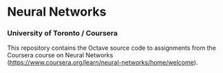 # Neural Networks
### University of Toronto / Coursera

This repository contains the Octave source code to assignments from the Coursera course on Neural Networks (https://www.coursera.org/learn/neural-networks/home/welcome).

